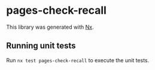 # pages-check-recall

This library was generated with [Nx](https://nx.dev).

## Running unit tests

Run `nx test pages-check-recall` to execute the unit tests.
